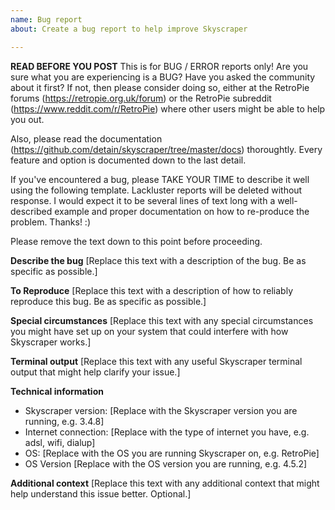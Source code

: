 ```yaml
---
name: Bug report
about: Create a bug report to help improve Skyscraper

---
```


**READ BEFORE YOU POST**
This is for BUG / ERROR reports only! Are you sure what you are experiencing is a BUG? Have you asked the community about it first? If not, then please consider doing so, either at the RetroPie forums (https://retropie.org.uk/forum) or the RetroPie subreddit (https://www.reddit.com/r/RetroPie) where other users might be able to help you out.

Also, please read the documentation (https://github.com/detain/skyscraper/tree/master/docs) thoroughtly. Every feature and option is documented down to the last detail.

If you've encountered a bug, please TAKE YOUR TIME to describe it well using the following template. Lackluster reports will be deleted without response. I would expect it to be several lines of text long with a well-described example and proper documentation on how to re-produce the problem. Thanks! :)

Please remove the text down to this point before proceeding.

**Describe the bug**
[Replace this text with a description of the bug. Be as specific as possible.]

**To Reproduce**
[Replace this text with a description of how to reliably reproduce this bug. Be as specific as possible.]

**Special circumstances**
[Replace this text with any special circumstances you might have set up on your system that could interfere with how Skyscraper works.]

**Terminal output**
[Replace this text with any useful Skyscraper terminal output that might help clarify your issue.]

**Technical information**
 - Skyscraper version: [Replace with the Skyscraper version you are running, e.g. 3.4.8]
 - Internet connection: [Replace with the type of internet you have, e.g. adsl, wifi, dialup]
 - OS: [Replace with the OS you are running Skyscraper on, e.g. RetroPie]
 - OS Version [Replace with the OS version you are running, e.g. 4.5.2]

**Additional context**
[Replace this text with any additional context that might help understand this issue better. Optional.]
